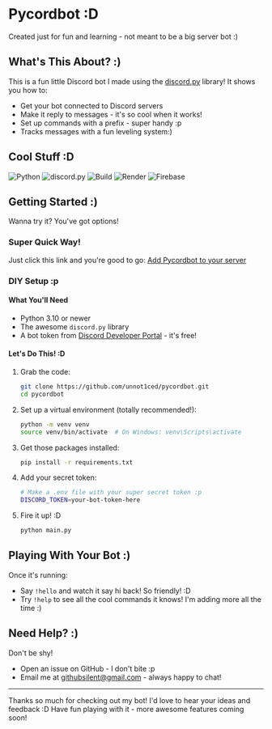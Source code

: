 # Pycordbot :D

Created just for fun and learning - not meant to be a big server bot :)

## What's This About? :)

This is a fun little Discord bot I made using the [discord.py](https://discordpy.readthedocs.io/en/stable/) library! It shows you how to:
- Get your bot connected to Discord servers
- Make it reply to messages - it's so cool when it works!
- Set up commands with a prefix - super handy :p
- Tracks messages with a fun leveling system:)

## Cool Stuff :D

![Python](https://img.shields.io/badge/python-3.10-blue)
![discord.py](https://img.shields.io/badge/discord.py-2.3.2-blue)
![Build](https://img.shields.io/badge/build-passing-brightgreen)
![Render](https://img.shields.io/badge/Render-Valkey%208.1-purple)
![Firebase](https://img.shields.io/badge/Firebase-6.8.0-orange)

## Getting Started :)

Wanna try it? You've got options!

### Super Quick Way!
Just click this link and you're good to go: [Add Pycordbot to your server](https://discord.com/oauth2/authorize?client_id=1364677295968620604&permissions=563276639890496&integration_type=0&scope=bot)

### DIY Setup :p

#### What You'll Need

- Python 3.10 or newer
- The awesome `discord.py` library
- A bot token from [Discord Developer Portal](https://discord.com/developers/applications) - it's free!

#### Let's Do This! :D

1. Grab the code:
   ```sh
   git clone https://github.com/unnot1ced/pycordbot.git
   cd pycordbot
   ```

2. Set up a virtual environment (totally recommended!):
   ```sh
   python -m venv venv
   source venv/bin/activate  # On Windows: venv\Scripts\activate
   ```

3. Get those packages installed:
   ```sh
   pip install -r requirements.txt
   ```

4. Add your secret token:
   ```sh
   # Make a .env file with your super secret token :p
   DISCORD_TOKEN=your-bot-token-here
   ```

5. Fire it up! :D
   ```sh
   python main.py
   ```

## Playing With Your Bot :)

Once it's running:

- Say `!hello` and watch it say hi back! So friendly! :D
- Try `!help` to see all the cool commands it knows! I'm adding more all the time :)

## Need Help? :)

Don't be shy!
- Open an issue on GitHub - I don't bite :p
- Email me at githubsilent@gmail.com - always happy to chat!

---

Thanks so much for checking out my bot! I'd love to hear your ideas and feedback :D Have fun playing with it - more awesome features coming soon! 

